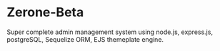 # Zerone-Beta
Super complete admin management system using node.js, express.js, postgreSQL, Sequelize ORM, EJS themeplate engine.
